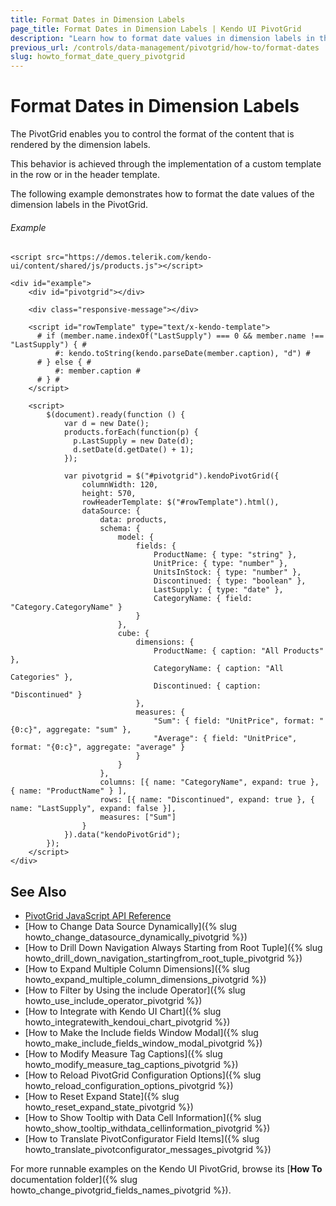 ```yaml
---
title: Format Dates in Dimension Labels
page_title: Format Dates in Dimension Labels | Kendo UI PivotGrid
description: "Learn how to format date values in dimension labels in the Kendo UI PivotGrid widget."
previous_url: /controls/data-management/pivotgrid/how-to/format-dates
slug: howto_format_date_query_pivotgrid
---
```


# Format Dates in Dimension Labels

The PivotGrid enables you to control the format of the content that is rendered by the dimension labels.

This behavior is achieved through the implementation of a custom template in the row or in the header template.

The following example demonstrates how to format the date values of the dimension labels in the PivotGrid.

###### Example

```dojo
<script src="https://demos.telerik.com/kendo-ui/content/shared/js/products.js"></script>

<div id="example">
    <div id="pivotgrid"></div>

    <div class="responsive-message"></div>

    <script id="rowTemplate" type="text/x-kendo-template">
      # if (member.name.indexOf("LastSupply") === 0 && member.name !== "LastSupply") { #
          #: kendo.toString(kendo.parseDate(member.caption), "d") #
      # } else { #
          #: member.caption #
      # } #
    </script>

    <script>
        $(document).ready(function () {
            var d = new Date();
            products.forEach(function(p) {
              p.LastSupply = new Date(d);
              d.setDate(d.getDate() + 1);
            });

            var pivotgrid = $("#pivotgrid").kendoPivotGrid({
                columnWidth: 120,
                height: 570,
                rowHeaderTemplate: $("#rowTemplate").html(),
                dataSource: {
                    data: products,
                    schema: {
                        model: {
                            fields: {
                                ProductName: { type: "string" },
                                UnitPrice: { type: "number" },
                                UnitsInStock: { type: "number" },
                                Discontinued: { type: "boolean" },
                                LastSupply: { type: "date" },
                                CategoryName: { field: "Category.CategoryName" }
                            }
                        },
                        cube: {
                            dimensions: {
                                ProductName: { caption: "All Products" },
                                CategoryName: { caption: "All Categories" },
                                Discontinued: { caption: "Discontinued" }
                            },
                            measures: {
                                "Sum": { field: "UnitPrice", format: "{0:c}", aggregate: "sum" },
                                "Average": { field: "UnitPrice", format: "{0:c}", aggregate: "average" }
                            }
                        }
                    },
                    columns: [{ name: "CategoryName", expand: true }, { name: "ProductName" } ],
                    rows: [{ name: "Discontinued", expand: true }, { name: "LastSupply", expand: false }],
                    measures: ["Sum"]
                }
            }).data("kendoPivotGrid");
        });
    </script>
</div>
```

## See Also

* [PivotGrid JavaScript API Reference](/api/javascript/ui/pivotgrid)
* [How to Change Data Source Dynamically]({% slug howto_change_datasource_dynamically_pivotgrid %})
* [How to Drill Down Navigation Always Starting from Root Tuple]({% slug howto_drill_down_navigation_startingfrom_root_tuple_pivotgrid %})
* [How to Expand Multiple Column Dimensions]({% slug howto_expand_multiple_column_dimensions_pivotgrid %})
* [How to Filter by Using the include Operator]({% slug howto_use_include_operator_pivotgrid %})
* [How to Integrate with Kendo UI Chart]({% slug howto_integratewith_kendoui_chart_pivotgrid %})
* [How to Make the Include fields Window Modal]({% slug howto_make_include_fields_window_modal_pivotgrid %})
* [How to Modify Measure Tag Captions]({% slug howto_modify_measure_tag_captions_pivotgrid %})
* [How to Reload PivotGrid Configuration Options]({% slug howto_reload_configuration_options_pivotgrid %})
* [How to Reset Expand State]({% slug howto_reset_expand_state_pivotgrid %})
* [How to Show Tooltip with Data Cell Information]({% slug howto_show_tooltip_withdata_cellinformation_pivotgrid %})
* [How to Translate PivotConfigurator Field Items]({% slug howto_translate_pivotconfigurator_messages_pivotgrid %})

For more runnable examples on the Kendo UI PivotGrid, browse its [**How To** documentation folder]({% slug howto_change_pivotgrid_fields_names_pivotgrid %}).

